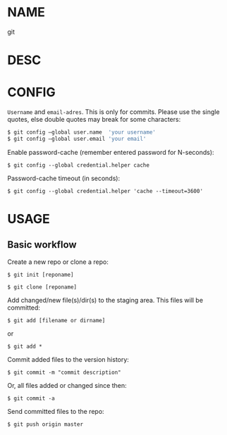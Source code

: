 # NAME
git


# DESC


# CONFIG

`Username` and `email-adres`. This is only for commits. Please use the single quotes, else double quotes may break for some characters:

```sh
$ git config –global user.name  'your username'
$ git config –global user.email 'your email'
```

Enable password-cache (remember entered password for N-seconds):

`$ git config --global credential.helper cache`

Password-cache timeout (in seconds):

`$ git config --global credential.helper 'cache --timeout=3600'`



# USAGE

## Basic workflow

Create a new repo or clone a repo:

`$ git init [reponame]`

`$ git clone [reponame]`


Add changed/new file(s)/dir(s) to the staging area. This files will be committed:

`$ git add [filename or dirname]`

or

`$ git add *`


Commit added files to the version history:

`$ git commit -m "commit description"`

Or, all files added or changed since then:

`$ git commit -a`


Send committed files to the repo:

`$ git push origin master`


